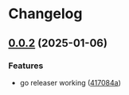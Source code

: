 # Changelog

## [0.0.2](https://github.com/Hyphen/openfeature-provider-go/compare/v0.0.1...v0.0.2) (2025-01-06)


### Features

* go releaser working ([417084a](https://github.com/Hyphen/openfeature-provider-go/commit/417084a28dfff7fb97ba262a403a43b12d60cdbc))
